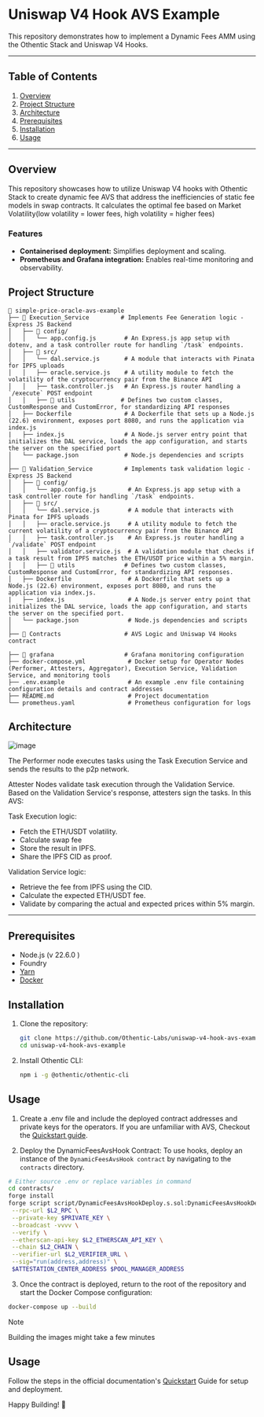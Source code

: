 # Uniswap V4 Hook AVS Example

This repository demonstrates how to implement a Dynamic Fees AMM using the Othentic Stack and Uniswap V4 Hooks.

---

## Table of Contents

1. [Overview](#overview)
2. [Project Structure](#project-structure)
3. [Architecture](#architecture)
4. [Prerequisites](#prerequisites)
5. [Installation](#installation)
6. [Usage](#usage)

---

## Overview

This repository showcases how to utilize Uniswap V4 hooks with Othentic Stack to create dynamic fee AVS that address the inefficiencies of static fee models in swap contracts. It calculates the optimal fee based on Market Volatility(low volatility = lower fees, high volatility = higher fees)

### Features

- **Containerised deployment:** Simplifies deployment and scaling.
- **Prometheus and Grafana integration:** Enables real-time monitoring and observability.

## Project Structure

```mdx
📂 simple-price-oracle-avs-example
├── 📂 Execution_Service         # Implements Fee Generation logic - Express JS Backend
│   ├── 📂 config/
│   │   └── app.config.js        # An Express.js app setup with dotenv, and a task controller route for handling `/task` endpoints.
│   ├── 📂 src/
│   │   └── dal.service.js       # A module that interacts with Pinata for IPFS uploads
│   │   ├── oracle.service.js    # A utility module to fetch the volatility of the cryptocurrency pair from the Binance API
│   │   ├── task.controller.js   # An Express.js router handling a `/execute` POST endpoint
│   │   ├── 📂 utils             # Defines two custom classes, CustomResponse and CustomError, for standardizing API responses
│   ├── Dockerfile               # A Dockerfile that sets up a Node.js (22.6) environment, exposes port 8080, and runs the application via index.js
|   ├── index.js                 # A Node.js server entry point that initializes the DAL service, loads the app configuration, and starts the server on the specified port
│   └── package.json             # Node.js dependencies and scripts
│
├── 📂 Validation_Service         # Implements task validation logic - Express JS Backend
│   ├── 📂 config/
│   │   └── app.config.js         # An Express.js app setup with a task controller route for handling `/task` endpoints.
│   ├── 📂 src/
│   │   └── dal.service.js        # A module that interacts with Pinata for IPFS uploads
│   │   ├── oracle.service.js     # A utility module to fetch the current volatility of a cryptocurrency pair from the Binance API
│   │   ├── task.controller.js    # An Express.js router handling a `/validate` POST endpoint
│   │   ├── validator.service.js  # A validation module that checks if a task result from IPFS matches the ETH/USDT price within a 5% margin.
│   │   ├── 📂 utils              # Defines two custom classes, CustomResponse and CustomError, for standardizing API responses.
│   ├── Dockerfile                # A Dockerfile that sets up a Node.js (22.6) environment, exposes port 8080, and runs the application via index.js.
|   ├── index.js                  # A Node.js server entry point that initializes the DAL service, loads the app configuration, and starts the server on the specified port.
│   └── package.json              # Node.js dependencies and scripts
│
├── 📂 Contracts                  # AVS Logic and Uniswap V4 Hooks contract

├── 📂 grafana                    # Grafana monitoring configuration
├── docker-compose.yml            # Docker setup for Operator Nodes (Performer, Attesters, Aggregator), Execution Service, Validation Service, and monitoring tools
├── .env.example                  # An example .env file containing configuration details and contract addresses
├── README.md                     # Project documentation
└── prometheus.yaml               # Prometheus configuration for logs
```

## Architecture
![image](https://github.com/user-attachments/assets/18e09f6b-ecee-4041-9cbd-722d59d22d1f)


The Performer node executes tasks using the Task Execution Service and sends the results to the p2p network.

Attester Nodes validate task execution through the Validation Service. Based on the Validation Service's response, attesters sign the tasks. In this AVS:

Task Execution logic:
- Fetch the ETH/USDT volatility.
- Calculate swap fee
- Store the result in IPFS.
- Share the IPFS CID as proof.

Validation Service logic:
- Retrieve the fee from IPFS using the CID.
- Calculate the expected ETH/USDT fee.
- Validate by comparing the actual and expected prices within 5% margin.
---

## Prerequisites

- Node.js (v 22.6.0 )
- Foundry
- [Yarn](https://yarnpkg.com/)
- [Docker](https://docs.docker.com/engine/install/)

## Installation

1. Clone the repository:

   ```bash
   git clone https://github.com/Othentic-Labs/uniswap-v4-hook-avs-example.git
   cd uniswap-v4-hook-avs-example
   ```

2. Install Othentic CLI:

   ```bash
   npm i -g @othentic/othentic-cli
   ```

## Usage
1. Create a .env file and include the deployed contract addresses and private keys for the operators. If you are unfamiliar with AVS, Checkout the [Quickstart guide](https://docs.othentic.xyz/main/welcome/getting-started/install-othentic-cli).

2. Deploy the DynamicFeesAvsHook Contract: To use hooks, deploy an instance of the `DynamicFeesAvsHook contract` by navigating to the `contracts` directory. 

```bash
# Either source .env or replace variables in command
cd contracts/
forge install
forge script script/DynamicFeesAvsHookDeploy.s.sol:DynamicFeesAvsHookDeploy \
 --rpc-url $L2_RPC \
 --private-key $PRIVATE_KEY \
 --broadcast -vvvv \
 --verify \
 --etherscan-api-key $L2_ETHERSCAN_API_KEY \
 --chain $L2_CHAIN \
 --verifier-url $L2_VERIFIER_URL \
 --sig="run(address,address)" \
 $ATTESTATION_CENTER_ADDRESS $POOL_MANAGER_ADDRESS
 ```

3. Once the contract is deployed, return to the root of the repository and start the Docker Compose configuration:
```bash
docker-compose up --build
```
> [!NOTE]
> Building the images might take a few minutes

## Usage

Follow the steps in the official documentation's [Quickstart](https://docs.othentic.xyz/main/welcome/getting-started/install-othentic-cli) Guide for setup and deployment.

Happy Building! 🚀

